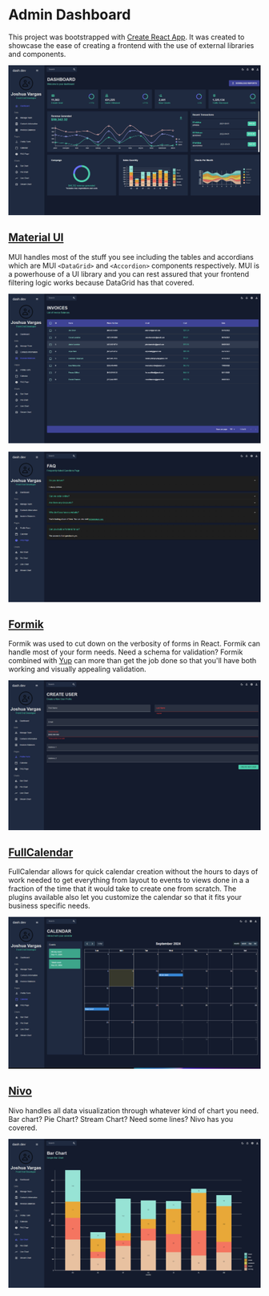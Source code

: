 # Admin Dashboard

This project was bootstrapped with [Create React App](https://github.com/facebook/create-react-app). It was created to showcase the ease of creating a frontend with the use of external libraries and components.

![Dashboard View](public/assets/dashboard.png)

## [Material UI](https://mui.com/)

MUI handles most of the stuff you see including the tables and accordians which are MUI `<DataGrid>` and `<Accordion>` components respectively. MUI is a powerhouse of a UI library and you can rest assured that your frontend filtering logic works because DataGrid has that covered.

![MUI DataGrid view](public/assets/mui-datagrid.png)

![MUI Accordion view](public/assets/mui-accordion.png)

## [Formik](https://formik.org/docs/overview)

Formik was used to cut down on the verbosity of forms in React. Formik can handle most of your form needs. Need a schema for validation? Formik combined with [Yup](https://github.com/jquense/yup) can more than get the job done so that you'll have both working and visually appealing validation.

![Formik view](public/assets/formik.png)

## [FullCalendar](https://fullcalendar.io/)

FullCalendar allows for quick calendar creation without the hours to days of work needed to get everything from layout to events to views done in a a fraction of the time that it would take to create one from scratch. The plugins available also let you customize the calendar so that it fits your business specific needs.

![alt text](public/assets/fullcalendar.png)

## [Nivo](https://nivo.rocks/)

Nivo handles all data visualization through whatever kind of chart you need. Bar chart? Pie Chart? Stream Chart? Need some lines? Nivo has you covered.

![alt text](public/assets/nivo.png)
